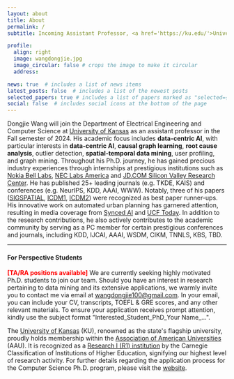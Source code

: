 ```yaml
---
layout: about
title: About
permalink: /
subtitle: Incoming Assistant Professor, <a href='https://ku.edu/'>University of Kansas</a>. 

profile:
  align: right
  image: wangdongjie.jpg
  image_circular: false # crops the image to make it circular
  address: 

news: true  # includes a list of news items
latest_posts: false  # includes a list of the newest posts
selected_papers: true # includes a list of papers marked as "selected={true}"
social: false  # includes social icons at the bottom of the page
---
```


Dongjie Wang will join the Department of Electrical Engineering and Computer Science at <a href='https://ku.edu/'>University of Kansas</a> as an assistant professor in the Fall semester of 2024. His academic focus includes <b>data-centric AI</b>, with particular interests in <b>data-centric AI</b>, <b>causal graph learning</b>, <b>root cause analysis</b>, outlier detection, <b>spatial-temporal data mining</b>, user profiling, and graph mining. Throughout his Ph.D. journey, he has gained precious industry experiences through internships at prestigious institutions such as  <a href='https://www.bell-labs.com/#gref'>Nokia Bell Labs</a>, <a href='https://www.nec-labs.com/'>NEC Labs America</a> and <a href='#'> JD.COM Silicon Valley Research Center</a>. He has published 25+ leading journals (e.g. TKDE, KAIS) and conferences (e.g. NeurIPS, KDD, AAAI, WWW). Notably, three of his papers (<a href='https://dl.acm.org/doi/abs/10.1145/3397536.3422268'>SIGSPATIAL</a>, <a href='https://ieeexplore.ieee.org/abstract/document/9679029'>ICDM1</a>, <a href='https://ieeexplore.ieee.org/abstract/document/9679173'>ICDM2</a>) were recognized as best paper runner-ups. His innovative work on automated urban planning has garnered attention, resulting in media coverage from <a href='https://medium.com/syncedreview/can-ai-reimagine-city-configuration-and-automate-urban-planning-121666e509da'>Synced AI</a> and <a href='https://www.ucf.edu/news/where-artificial-intelligence-meets-urban-planning/'>UCF Today</a>. In addition to the research contributions, he also actively contributes to the academic community by serving as a PC member for certain prestigious conferences and journals, including KDD, IJCAI, AAAI, WSDM, CIKM, TNNLS, KBS, TBD.

---


<h4>For Perspective Students</h4>

<span style="color:red;font-weight:bold">[TA/RA positions available]</span> We are currently seeking highly motivated Ph.D. students to join our team. Should you have an interest in research pertaining to data mining and its extensive applications, we warmly invite you to contact me via email at [wangdongjie100@gmail.com](mailto:wangdongjie100@gmail.com). In your email, you can include your CV, transcripts, TOEFL & GRE scores, and any other relevant materials. To ensure your application receives prompt attention, kindly use the subject format "Interested_Student_PhD_Your Name_...". 

The <a href='https://ku.edu/'>University of Kansas</a>  (KU), renowned as the state's flagship university, proudly holds membership within the [Association of American Universities](https://en.wikipedia.org/wiki/Association_of_American_Universities) (AAU). It is recognized as a [Research I (R1) institution](https://en.wikipedia.org/wiki/List_of_research_universities_in_the_United_States#Universities_classified_as_%22R1:_Doctoral_Universities_%E2%80%93_Very_high_research_activity%22) by the Carnegie Classification of Institutions of Higher Education, signifying our highest level of research activity. For further details regarding the application process for the Computer Science Ph.D. program, please visit the [website](https://eecs.ku.edu/phd-program).